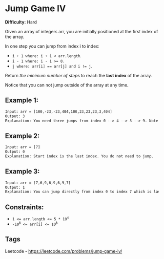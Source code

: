 # Jump Game IV

**Difficulty:** Hard

Given an array of integers arr, you are initially positioned at the first index of the array.

In one step you can jump from index i to index:

- `i + 1 where: i + 1 < arr.length`.
- `i - 1 where: i - 1 >= 0`.
- `j where: arr[i] == arr[j] and i != j`.

Return _the minimum number of steps_ to reach the **last index** of the array.

Notice that you can not jump outside of the array at any time.

## Example 1:

```txt
Input: arr = [100,-23,-23,404,100,23,23,23,3,404]
Output: 3
Explanation: You need three jumps from index 0 --> 4 --> 3 --> 9. Note that index 9 is the last index of the array.
```

## Example 2:

```txt
Input: arr = [7]
Output: 0
Explanation: Start index is the last index. You do not need to jump.
```

## Example 3:

```txt
Input: arr = [7,6,9,6,9,6,9,7]
Output: 1
Explanation: You can jump directly from index 0 to index 7 which is last index of the array.
```

## Constraints:

- <code>1 <= arr.length <= 5 \* 10<sup>4</sup></code>
- <code>-10<sup>8</sup> <= arr[i] <= 10<sup>8</sup></code>

## Tags

Leetcode - https://leetcode.com/problems/jump-game-iv/
